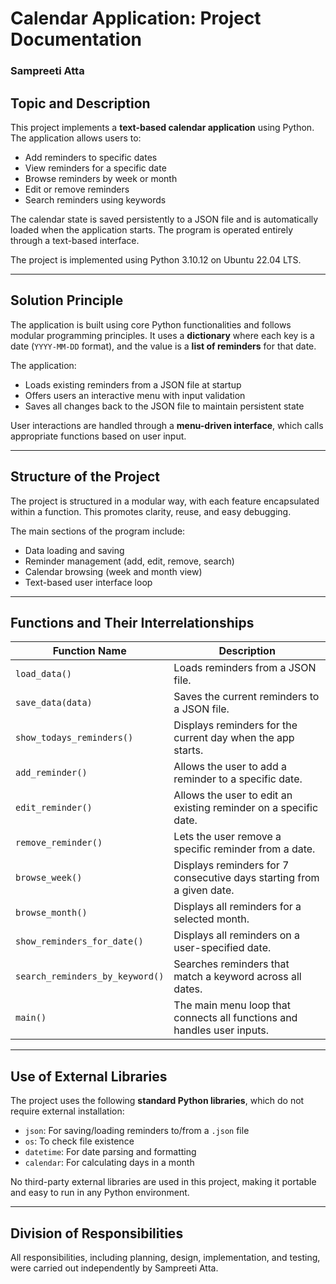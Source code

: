# Calendar Application: Project Documentation 

### Sampreeti Atta

## Topic and Description

This project implements a **text-based calendar application** using Python. The application allows users to:

- Add reminders to specific dates  
- View reminders for a specific date   
- Browse reminders by week or month  
- Edit or remove reminders  
- Search reminders using keywords  

The calendar state is saved persistently to a JSON file and is automatically loaded when the application starts. The program is operated entirely through a text-based interface. 

The project is implemented using Python 3.10.12 on Ubuntu 22.04 LTS.  

---

## Solution Principle

The application is built using core Python functionalities and follows modular programming principles. It uses a **dictionary** where each key is a date (`YYYY-MM-DD` format), and the value is a **list of reminders** for that date.

The application:

- Loads existing reminders from a JSON file at startup  
- Offers users an interactive menu with input validation  
- Saves all changes back to the JSON file to maintain persistent state  

User interactions are handled through a **menu-driven interface**, which calls appropriate functions based on user input.

---

## Structure of the Project

The project is structured in a modular way, with each feature encapsulated within a function. This promotes clarity, reuse, and easy debugging.

The main sections of the program include:

- Data loading and saving  
- Reminder management (add, edit, remove, search)  
- Calendar browsing (week and month view)  
- Text-based user interface loop  

---

## Functions and Their Interrelationships

| Function Name                    | Description                                                               |
|----------------------------------|---------------------------------------------------------------------------|
| `load_data()`                    | Loads reminders from a JSON file.                                         |
| `save_data(data)`               | Saves the current reminders to a JSON file.                               |
| `show_todays_reminders()`       | Displays reminders for the current day when the app starts.               |
| `add_reminder()`                | Allows the user to add a reminder to a specific date.                     |
| `edit_reminder()`               | Allows the user to edit an existing reminder on a specific date.          |
| `remove_reminder()`             | Lets the user remove a specific reminder from a date.                     |
| `browse_week()`                 | Displays reminders for 7 consecutive days starting from a given date.     |
| `browse_month()`                | Displays all reminders for a selected month.                              |
| `show_reminders_for_date()`     | Displays all reminders on a user-specified date.                          |
| `search_reminders_by_keyword()` | Searches reminders that match a keyword across all dates.                 |
| `main()`                        | The main menu loop that connects all functions and handles user inputs.   |

---

## Use of External Libraries

The project uses the following **standard Python libraries**, which do not require external installation:

- `json`: For saving/loading reminders to/from a `.json` file  
- `os`: To check file existence  
- `datetime`: For date parsing and formatting  
- `calendar`: For calculating days in a month  

No third-party external libraries are used in this project, making it portable and easy to run in any Python environment.

---

## Division of Responsibilities

All responsibilities, including planning, design, implementation, and testing, were carried out independently by Sampreeti Atta. 
